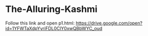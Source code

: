 # The-Alluring-Kashmi
Follow this link and open p1.html:  https://drive.google.com/open?id=1YFWTaXdpYyriFDL0ClY0xwQBbWYC_oud
